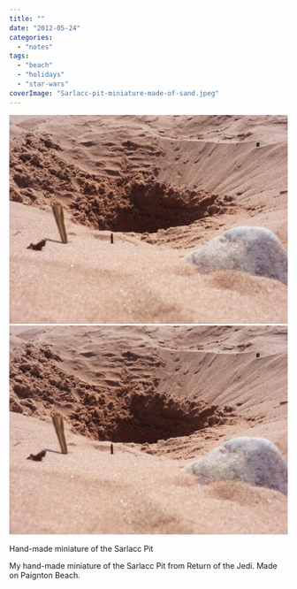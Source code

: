```yaml
---
title: ""
date: "2012-05-24"
categories: 
  - "notes"
tags: 
  - "beach"
  - "holidays"
  - "star-wars"
coverImage: "Sarlacc-pit-miniature-made-of-sand.jpeg"
---
```


[![](images/Sarlacc-pit-miniature-made-of-sand.jpeg)](images/Sarlacc-pit-miniature-made-of-sand.jpeg)
[![](images/Sarlacc-pit-miniature-made-of-sand.jpeg)](images/Sarlacc-pit-miniature-made-of-sand.jpeg)

Hand-made miniature of the Sarlacc Pit

My hand-made miniature of the Sarlacc Pit from Return of the Jedi. Made on Paignton Beach.

